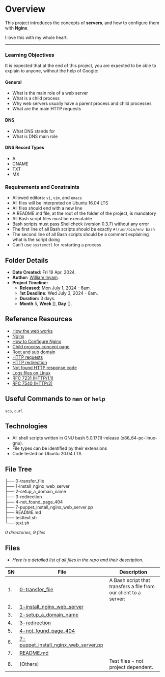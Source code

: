 # Overview #

This project introduces the concepts of **servers**, and how to configure them with **Nginx**.

I love this with my whole heart.

<hr/>

### Learning Objectives ###
It is expected that at the end of this project, you are expected to be able to explain to anyone, without the help of Google:

#### General ####
- What is the main role of a web server
- What is a child process
- Why web servers usually have a parent process and child processes
- What are the main HTTP requests

#### DNS ###
- What DNS stands for
- What is DNS main role

#### DNS Record Types ####
- A
- CNAME
- TXT
- MX

### Requirements and Constraints ###
- Allowed editors: `vi`, `vim`, and `emacs`
- All files will be interpreted on Ubuntu 16.04 LTS
- All files should end with a new line
- A README.md file, at the root of the folder of the project, is mandatory
- All Bash script files must be executable
- Bash scripts must pass Shellcheck (version 0.3.7) without any error
- The first line of all Bash scripts should be exactly `#!/usr/bin/env bash`
- The second line of all Bash scripts should be a comment explaining what is the script doing
- Can’t use `systemctl` for restarting a process


## Folder Details ###
- **Date Created:** Fri 19 Apr. 2024.
- **Author:** [William Inyam](https.//github.com/thecypherzen).
- **Project Timeline:**
  - **Released:** Mon July 1, 2024 - 6am.
  - **1st Deadline:** Wed July 3, 2024 - 6am.
  - **Duration:** 3 days.
  - **Month** 5, **Week** [], **Day** [].


## Reference Resources
- [How the web works](https://developer.mozilla.org/en-US/docs/Learn/Getting_started_with_the_web/How_the_Web_works)
- [Nginx](https://en.wikipedia.org/wiki/Nginx)
- [How to Configure Nginx](https://www.digitalocean.com/community/tutorials/how-to-set-up-nginx-server-blocks-virtual-hosts-on-ubuntu-16-04)
- [Child process concept page](https://www.notion.so/What-is-a-Child-Process-9716066970b942e1ba72af43b2279c08)
- [Root and sub domain](https://landingi.com/help/domains-vs-subdomains/)
- [HTTP requests](https://www.tutorialspoint.com/http/http_header_fields.htm)
- [HTTP redirection](https://moz.com/learn/seo/redirection)
- [Not found HTTP response code](https://en.wikipedia.org/wiki/HTTP_404)
- [Logs files on Linux](https://www.cyberciti.biz/faq/ubuntu-linux-gnome-system-log-viewer/)
- [RFC 7231 (HTTP/1.1)](https://datatracker.ietf.org/doc/html/rfc7231)
- [RFC 7540 (HTTP/2)](https://datatracker.ietf.org/doc/html/rfc7540)

## Useful Commands to `man` or `help`
`scp`, `curl`


## Technologies ##
- All shell scripts written in GNU bash 5.0.17(1)-release (x86_64-pc-linux-gnu).
- File types can be identified by their extensions
- Code tested on Ubuntu 20.04 LTS.

## File Tree ##
├── 0-transfer_file <br/>
├── 1-install_nginx_web_server <br/>
├── 2-setup_a_domain_name <br/>
├── 3-redirection<br/>
├── 4-not_found_page_404<br/>
├── 7-puppet_install_nginx_web_server.pp<br/>
├── README.md<br/>
├── testtext.sh<br/>
└── text.sh<br/>

*0 directories, 9 files*


## Files ###
- *Here is a detailed list of all files in the repo and their description*.

| SN | File | Description                                   |
|----|------|-----------------------------------------------|
| 1. | [0-transfer_file](https://github.com/thecypherzen/alx-system_engineering-devops/blob/main/0x0C-web_server/0-transfer_file) | A Bash script that transfers a file from our client to a server: <br /> |
| 2. | [1-install_nginx_web_server](https://github.com/thecypherzen/alx-system_engineering-devops/blob/main/0x0C-web_server/1-install_nginx_web_server) | |
| 3. | [2-setup_a_domain_name](https://github.com/thecypherzen/alx-system_engineering-devops/blob/main/0x0C-web_server/2-setup_a_domain_name) | |
| 4. | [3-redirection](https://github.com/thecypherzen/alx-system_engineering-devops/blob/main/0x0C-web_server/3-redirection) | |
| 5. | [4-not_found_page_404](https://github.com/thecypherzen/alx-system_engineering-devops/blob/main/0x0C-web_server/4-not_found_page_404) |  |
| 6. | [7-puppet_install_nginx_web_server.pp](https://github.com/thecypherzen/alx-system_engineering-devops/blob/main/0x0C-web_server/7-puppet_install_nginx_web_server.pp)  |  |
| 7. | [README.md](https://github.com/thecypherzen/alx-system_engineering-devops/blob/main/0x0C-web_server/README.md) | |
| 8. | [Others] | Test files - not project dependent. |
